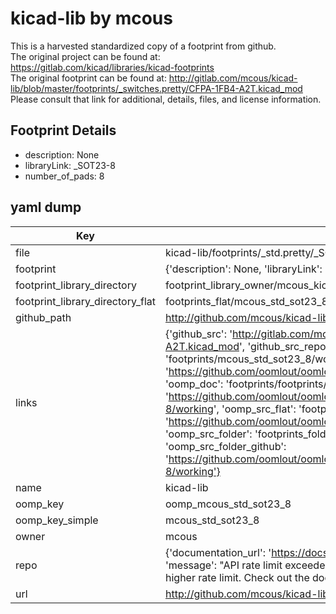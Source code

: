 # kicad-lib by mcous  
This is a harvested standardized copy of a footprint from github.  
The original project can be found at:  
https://gitlab.com/kicad/libraries/kicad-footprints  
The original footprint can be found at:
http://gitlab.com/mcous/kicad-lib/blob/master/footprints/_switches.pretty/CFPA-1FB4-A2T.kicad_mod
Please consult that link for additional, details, files, and license information.  
## Footprint Details
* description: None  
* libraryLink: _SOT23-8  
* number_of_pads: 8  
## yaml dump  
| Key | Value |  
| --- | --- |  
| file | kicad-lib/footprints/_std.pretty/_SOT23-8.kicad_mod |  
| footprint | {'description': None, 'libraryLink': '_SOT23-8', 'number_of_pads': 8} |  
| footprint_library_directory | footprint_library_owner/mcous_kicad-lib |  
| footprint_library_directory_flat | footprints_flat/mcous_std_sot23_8/working |  
| github_path | http://github.com/mcous/kicad-lib/blob/master/footprints/_std.pretty/_SOT23-8.kicad_mod |  
| links | {'github_src': 'http://gitlab.com/mcous/kicad-lib/blob/master/footprints/_switches.pretty/CFPA-1FB4-A2T.kicad_mod', 'github_src_repo': 'https://gitlab.com/kicad/libraries/kicad-footprints', 'oomp_bot': 'footprints/mcous_std_sot23_8/working', 'oomp_bot_github': 'https://github.com/oomlout/oomlout_oomp_footprint_bot/tree/main/footprints/mcous_std_sot23_8/working', 'oomp_doc': 'footprints/footprints/mcous/_std/_SOT23-8/working/', 'oomp_doc_github': 'https://github.com/oomlout/oomlout_oomp_footprint_doc/tree/main/footprints/footprints/mcous/_std/_SOT23-8/working', 'oomp_src_flat': 'footprints_flat/footprints_flat/mcous_std_sot23_8/working', 'oomp_src_flat_github': 'https://github.com/oomlout/oomlout_oomp_footprint_src/tree/main/footprints_flat/mcous_std_sot23_8/working', 'oomp_src_folder': 'footprints_folder/footprints_folder/mcous/_std/_SOT23-8/working', 'oomp_src_folder_github': 'https://github.com/oomlout/oomlout_oomp_footprint_src/tree/main/footprints_folder/mcous/_std/_SOT23-8/working'} |  
| name | kicad-lib |  
| oomp_key | oomp_mcous_std_sot23_8 |  
| oomp_key_simple | mcous_std_sot23_8 |  
| owner | mcous |  
| repo | {'documentation_url': 'https://docs.github.com/rest/overview/resources-in-the-rest-api#rate-limiting', 'message': "API rate limit exceeded for 84.66.173.59. (But here's the good news: Authenticated requests get a higher rate limit. Check out the documentation for more details.)"} |  
| url | http://github.com/mcous/kicad-lib |  

